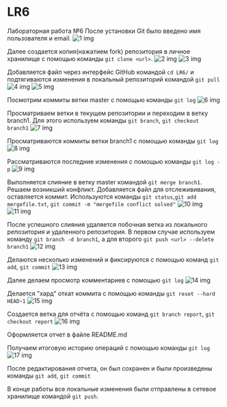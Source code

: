 # LR6
Лабораторная работа №6
После установки Git было введено имя пользователя и email.
![1 img](pictures/1.png)

Далее создается копия(нажатием fork) репозитория в личное хранилище с помощью команды ```git clone <url>```.
![2 img](pictures/2.png)
![3 img](pictures/3.png)

Добавляется файл через интерфейс GitHub командой ```cd LR6/``` и подтягиваются изменения в локальный репозиторий командой ```git pull```
![4 img](pictures/4.png)
![5 img](pictures/5.png)

Посмотрим коммиты ветки master с помощью команды ```git log```
![6 img](pictures/6.png)

Просматриваем ветки в текущем репозитории и переходим в ветку branch1. Для этого используем команды ```git branch```, ```git checkout branch1```
![7 img](pictures/7.png)

Просматриваются коммиты ветки branch1 с помощью команды ```git log```
![8 img](pictures/8.png)

Рассматриваются последние изменения с помощью команды ```git log -p```
![9 img](pictures/9.png)

Выполняется слияние в ветку master командой ```git merge branch1```.
Решаем возникший конфликт. Добавляется файл для отслежививания, оставляется коммит. Используются команды ```git status```,```git add mergefile.txt```, ```git commit -m "mergefile conflict solved"```
![10 img](pictures/10.png)
![11 img](pictures/11.png)

После успешного слияния удаляется побочная ветка из локального репозитория и удаленного репозитория. В первом случае используем команду ```git branch -d branch1```, а для второго ```git push <url> --delete branch1```
![12 img](pictures/12.png)

Делаются несколько изменений и фиксируются с помощью команд ```git add```, ```git commit```
![13 img](pictures/13.png)

Далее делаем просмотр комментариев с помощью ```git log```
![14 img](pictures/14.png)

Делается "хард" откат коммита с помощью команды ```git reset --hard HEAD~1```
![15 img](pictures/15.png)

Создается ветка для отчёта с помощью команд ```git branch report```, ```git checkout report```
![16 img](pictures/16.png)

Оформляется отчет в файле README.md

Получаем итоговую историю операций с помощью команды ```git log```
![17 img](pictures/17.png)

После редактирования отчета, он был сохранен и были произведены команды ```git add```, ```git commit```

В конце работы все локальные изменения были отправлены в сетевое хранилище командой ```git push```.
